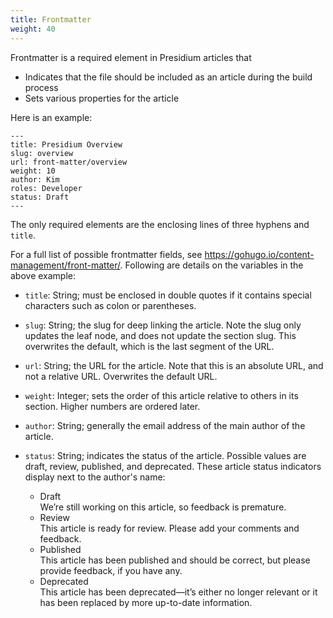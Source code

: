 ```yaml
---
title: Frontmatter
weight: 40
---
```


Frontmatter is a required element in Presidium articles that

- Indicates that the file should be included as an article during the build process
- Sets various properties for the article

Here is an example:

```
---
title: Presidium Overview
slug: overview
url: front-matter/overview
weight: 10
author: Kim
roles: Developer
status: Draft
---
```

The only required elements are the enclosing lines of three hyphens and `title`.

For a full list of possible frontmatter fields, see https://gohugo.io/content-management/front-matter/. Following are details on the variables in the above example:

- `title`: String; must be enclosed in double quotes if it contains special characters such as colon or parentheses.
- `slug`: String; the slug for deep linking the article. Note the slug only updates the leaf node, and does not update the section slug. This overwrites the default, which is the last segment of the URL.
- `url`: String; the URL for the article. Note that this is an absolute URL, and not a relative URL. Overwrites the default URL.
- `weight`: Integer; sets the order of this article relative to others in its section. Higher numbers are ordered later.
- `author`: String; generally the email address of the main author of the article.
- `status`: String; indicates the status of the article. Possible values are draft, review, published, and deprecated. These article status indicators display next to the author's name:

  <div class="article-status">
  <ul>
  <li><span title="Article Status" class="label label-success status-draft">Draft</span></li> We’re still working on this article, so feedback is premature.
  <li><span title="Article Status" class="label label-success status-review">Review</span></li> This article is ready for review. Please add your comments and feedback.
  <li><span title="Article Status" class="label label-success status-published">Published</span></li> This article has been published and should be correct, but please provide feedback, if you have any.
  <li><span title="Article Status" class="label label-success status-retired">Deprecated</span></li> This article has been deprecated—it’s either no longer relevant or it has been replaced by more up-to-date information.
</ul>
</div>
<!--I removed the html tags here, because it was causing the layouts to break.-->